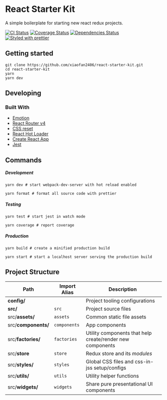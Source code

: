 # React Starter Kit

A simple boilerplate for starting new react redux projects.

[![CI Status][ci-badge]][ci]
[![Coverage Status][coverage-badge]][coverage]
[![Dependencies Status][dependencies-badge]][dependencies]
[![Styled with prettier][prettier-badge]][prettier]

[ci-badge]: https://img.shields.io/travis/xiaofan2406/react-starter-kit.svg?style=flat-square
[ci]: https://travis-ci.org/xiaofan2406/react-starter-kit/branches
[coverage-badge]: https://img.shields.io/codecov/c/github/xiaofan2406/react-starter-kit.svg?style=flat-square
[coverage]: https://codecov.io/gh/xiaofan2406/react-starter-kit/branches
[dependencies-badge]: https://img.shields.io/david/xiaofan2406/react-starter-kit.svg?style=flat-square
[dependencies]: https://david-dm.org/xiaofan2406/react-starter-kit
[prettier-badge]: https://img.shields.io/badge/styled_with-prettier-ff69b4.svg?style=flat-square
[prettier]: https://github.com/prettier/prettier

## Getting started

```shell
git clone https://github.com/xiaofan2406/react-starter-kit.git
cd react-starter-kit
yarn
yarn dev
```

## Developing

### Built With

- [Emotion](https://github.com/tkh44/emotion)
- [React Router v4](https://reacttraining.com/react-router)
- [CSS reset](https://github.com/Semantic-Org/Semantic-UI/blob/master/dist/components/reset.css)
- [React Hot Loader](https://github.com/gaearon/react-hot-loader)
- [Create React App](https://github.com/facebook/create-react-app)
- [Jest](https://facebook.github.io/jest)

## Commands

##### Development

```shell
yarn dev # start webpack-dev-server with hot reload enabled

yarn format # format all source code with prettier
```

##### Testing

```shell
yarn test # start jest in watch mode

yarn coverage # report coverage
```

##### Production

```shell
yarn build # create a minified production build

yarn start # start a localhost server serving the production build
```

## Project Structure

| Path                | Import Alias | Description                                               |
| ------------------- | ------------ | --------------------------------------------------------- |
| **config/**         |              | Project tooling configurations                            |
| **src/**            | `src`        | Project source files                                      |
| src/**assets/**     | `assets`     | Common static file assets                                 |
| src/**components/** | `components` | App components                                            |
| src/**factories/**  | `factories`  | Utility components that help create/render new components |
| src/**store**       | `store`      | Redux store and its _modules_                             |
| src/**styles/**     | `styles`     | Global CSS files and css-in-jss setup/configs             |
| src/**utils/**      | `utils`      | Utility helper functions                                  |
| src/**widgets/**    | `widgets`    | Share pure presentational UI components                   |
